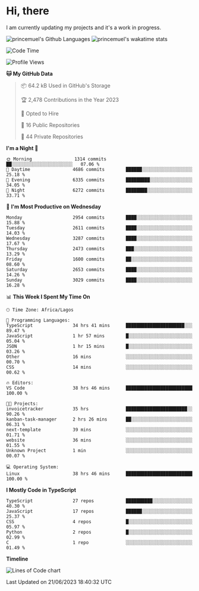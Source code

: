 # Hi, there

I am currently updating my projects and it's a work in progress.

![princemuel's Github Languages](https://github-readme-stats.vercel.app/api/top-langs/?username=princemuel&text_color=586069&layout=compact&hide_border=true&title_color=0366d6&count_private=true&include_all_commits=true&theme=tokyonight&show_icons=true)
![princemuel's wakatime stats](https://github-readme-stats.vercel.app/api/wakatime?username=princemuel&text_color=586069&layout=compact&hide_border=true&title_color=0366d6&count_private=true&include_all_commits=true&theme=tokyonight&show_icons=true)

<!--START_SECTION:waka-->
![Code Time](http://img.shields.io/badge/Code%20Time-2%2C523%20hrs%2040%20mins-blue)

![Profile Views](http://img.shields.io/badge/Profile%20Views-29-blue)

**🐱 My GitHub Data** 

> 📦 64.2 kB Used in GitHub's Storage 
 > 
> 🏆 2,478 Contributions in the Year 2023
 > 
> 💼 Opted to Hire
 > 
> 📜 16 Public Repositories 
 > 
> 🔑 44 Private Repositories 
 > 
**I'm a Night 🦉** 

```text
🌞 Morning                1314 commits        ██░░░░░░░░░░░░░░░░░░░░░░░   07.06 % 
🌆 Daytime                4686 commits        ██████░░░░░░░░░░░░░░░░░░░   25.18 % 
🌃 Evening                6335 commits        █████████░░░░░░░░░░░░░░░░   34.05 % 
🌙 Night                  6272 commits        ████████░░░░░░░░░░░░░░░░░   33.71 % 
```
📅 **I'm Most Productive on Wednesday** 

```text
Monday                   2954 commits        ████░░░░░░░░░░░░░░░░░░░░░   15.88 % 
Tuesday                  2611 commits        ████░░░░░░░░░░░░░░░░░░░░░   14.03 % 
Wednesday                3287 commits        ████░░░░░░░░░░░░░░░░░░░░░   17.67 % 
Thursday                 2473 commits        ███░░░░░░░░░░░░░░░░░░░░░░   13.29 % 
Friday                   1600 commits        ██░░░░░░░░░░░░░░░░░░░░░░░   08.60 % 
Saturday                 2653 commits        ████░░░░░░░░░░░░░░░░░░░░░   14.26 % 
Sunday                   3029 commits        ████░░░░░░░░░░░░░░░░░░░░░   16.28 % 
```


📊 **This Week I Spent My Time On** 

```text
🕑︎ Time Zone: Africa/Lagos

💬 Programming Languages: 
TypeScript               34 hrs 41 mins      ██████████████████████░░░   89.47 % 
JavaScript               1 hr 57 mins        █░░░░░░░░░░░░░░░░░░░░░░░░   05.04 % 
JSON                     1 hr 15 mins        █░░░░░░░░░░░░░░░░░░░░░░░░   03.26 % 
Other                    16 mins             ░░░░░░░░░░░░░░░░░░░░░░░░░   00.70 % 
CSS                      14 mins             ░░░░░░░░░░░░░░░░░░░░░░░░░   00.62 % 

🔥 Editors: 
VS Code                  38 hrs 46 mins      █████████████████████████   100.00 % 

🐱‍💻 Projects: 
invoicetracker           35 hrs              ███████████████████████░░   90.26 % 
kanban-task-manager      2 hrs 26 mins       ██░░░░░░░░░░░░░░░░░░░░░░░   06.31 % 
next-template            39 mins             ░░░░░░░░░░░░░░░░░░░░░░░░░   01.71 % 
website                  36 mins             ░░░░░░░░░░░░░░░░░░░░░░░░░   01.55 % 
Unknown Project          1 min               ░░░░░░░░░░░░░░░░░░░░░░░░░   00.07 % 

💻 Operating System: 
Linux                    38 hrs 46 mins      █████████████████████████   100.00 % 
```

**I Mostly Code in TypeScript** 

```text
TypeScript               27 repos            ██████████░░░░░░░░░░░░░░░   40.30 % 
JavaScript               17 repos            ██████░░░░░░░░░░░░░░░░░░░   25.37 % 
CSS                      4 repos             █░░░░░░░░░░░░░░░░░░░░░░░░   05.97 % 
Python                   2 repos             █░░░░░░░░░░░░░░░░░░░░░░░░   02.99 % 
C                        1 repo              ░░░░░░░░░░░░░░░░░░░░░░░░░   01.49 % 
```



**Timeline**

![Lines of Code chart](https://raw.githubusercontent.com/princemuel/princemuel/main/assets/bar_graph.png)


 Last Updated on 21/06/2023 18:40:32 UTC
<!--END_SECTION:waka-->
